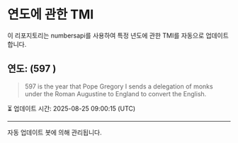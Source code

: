 
# 연도에 관한 TMI

이 리포지토리는 numbersapi를 사용하여 특정 년도에 관한 TMI를 자동으로 업데이트합니다.

## 연도: (597 )
> 597 is the year that Pope Gregory I sends a delegation of monks under the Roman Augustine to England to convert the English.

⏳ 업데이트 시간: 2025-08-25 09:00:15 (UTC)

---
자동 업데이트 봇에 의해 관리됩니다.
